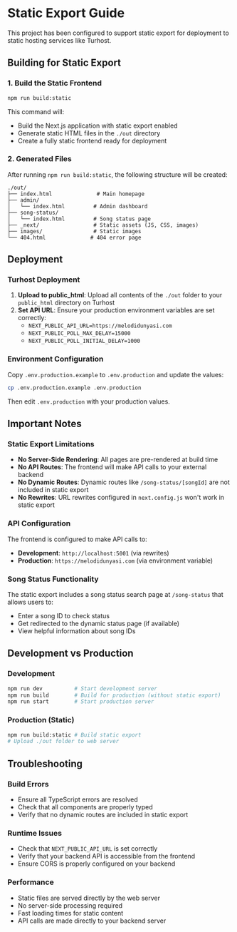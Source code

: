 # Static Export Guide

This project has been configured to support static export for deployment to static hosting services like Turhost.

## Building for Static Export

### 1. Build the Static Frontend

```bash
npm run build:static
```

This command will:
- Build the Next.js application with static export enabled
- Generate static HTML files in the `./out` directory
- Create a fully static frontend ready for deployment

### 2. Generated Files

After running `npm run build:static`, the following structure will be created:

```
./out/
├── index.html              # Main homepage
├── admin/
│   └── index.html         # Admin dashboard
├── song-status/
│   └── index.html         # Song status page
├── _next/                 # Static assets (JS, CSS, images)
├── images/                # Static images
└── 404.html              # 404 error page
```

## Deployment

### Turhost Deployment

1. **Upload to public_html**: Upload all contents of the `./out` folder to your `public_html` directory on Turhost
2. **Set API URL**: Ensure your production environment variables are set correctly:
   - `NEXT_PUBLIC_API_URL=https://melodidunyasi.com`
   - `NEXT_PUBLIC_POLL_MAX_DELAY=15000`
   - `NEXT_PUBLIC_POLL_INITIAL_DELAY=1000`

### Environment Configuration

Copy `.env.production.example` to `.env.production` and update the values:

```bash
cp .env.production.example .env.production
```

Then edit `.env.production` with your production values.

## Important Notes

### Static Export Limitations

- **No Server-Side Rendering**: All pages are pre-rendered at build time
- **No API Routes**: The frontend will make API calls to your external backend
- **No Dynamic Routes**: Dynamic routes like `/song-status/[songId]` are not included in static export
- **No Rewrites**: URL rewrites configured in `next.config.js` won't work in static export

### API Configuration

The frontend is configured to make API calls to:
- **Development**: `http://localhost:5001` (via rewrites)
- **Production**: `https://melodidunyasi.com` (via environment variable)

### Song Status Functionality

The static export includes a song status search page at `/song-status` that allows users to:
- Enter a song ID to check status
- Get redirected to the dynamic status page (if available)
- View helpful information about song IDs

## Development vs Production

### Development
```bash
npm run dev          # Start development server
npm run build        # Build for production (without static export)
npm run start        # Start production server
```

### Production (Static)
```bash
npm run build:static # Build static export
# Upload ./out folder to web server
```

## Troubleshooting

### Build Errors
- Ensure all TypeScript errors are resolved
- Check that all components are properly typed
- Verify that no dynamic routes are included in static export

### Runtime Issues
- Check that `NEXT_PUBLIC_API_URL` is set correctly
- Verify that your backend API is accessible from the frontend
- Ensure CORS is properly configured on your backend

### Performance
- Static files are served directly by the web server
- No server-side processing required
- Fast loading times for static content
- API calls are made directly to your backend server
